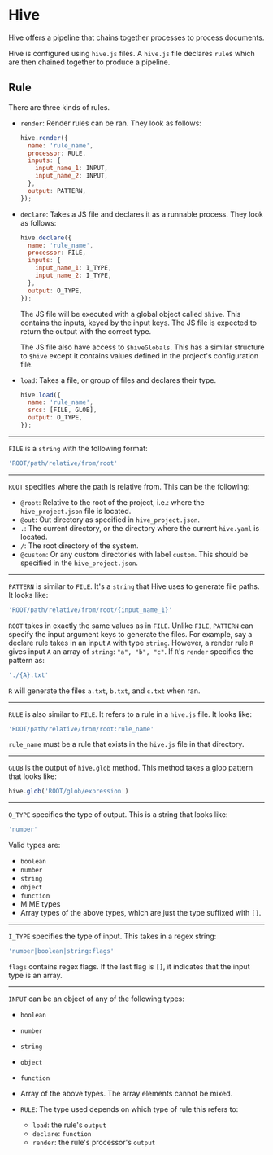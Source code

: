 # Hive

Hive offers a pipeline that chains together processes to process documents.

Hive is configured using `hive.js` files. A `hive.js` file declares `rule`s which are then chained
together to produce a pipeline.

## Rule

There are three kinds of rules.

-   `render`: Render rules can be ran. They look as follows:

    ```js
    hive.render({
      name: 'rule_name',
      processor: RULE,
      inputs: {
        input_name_1: INPUT,
        input_name_2: INPUT,
      },
      output: PATTERN,
    });
    ```

-   `declare`: Takes a JS file and declares it as a runnable process. They look as follows:

    ```js
    hive.declare({
      name: 'rule_name',
      processor: FILE,
      inputs: {
        input_name_1: I_TYPE,
        input_name_2: I_TYPE,
      },
      output: O_TYPE,
    });
    ```

    The JS file will be executed with a global object called `$hive`. This contains the inputs,
    keyed by the input keys. The JS file is expected to return the output with the correct type.

    The JS file also have access to `$hiveGlobals`. This has a similar structure to `$hive` except
    it contains values defined in the project's configuration file.

-   `load`: Takes a file, or group of files and declares their type.

    ```js
    hive.load({
      name: 'rule_name',
      srcs: [FILE, GLOB],
      output: O_TYPE,
    });
    ```

---

`FILE` is a `string` with the following format:

```js
'ROOT/path/relative/from/root'
```

---

`ROOT` specifies where the path is relative from. This can be the following:

-   `@root`: Relative to the root of the project, i.e.: where the `hive_project.json` file is
    located.
-   `@out`: Out directory as specified in `hive_project.json`.
-   `.`: The current directory, or the directory where the current `hive.yaml` is located.
-   `/`: The root directory of the system.
-   `@custom`: Or any custom directories with label `custom`. This should be specified in the
    `hive_project.json`.

---

`PATTERN` is similar to `FILE`. It's a `string` that Hive uses to generate file paths. It looks
like:

```js
'ROOT/path/relative/from/root/{input_name_1}'
```

`ROOT` takes in exactly the same values as in `FILE`. Unlike `FILE`, `PATTERN` can specify the
input argument keys to generate the files. For example, say a declare rule takes in an input `A`
with type `string`. However, a render rule `R` gives input `A` an array of `string`:
`"a", "b", "c"`. If `R`'s `render` specifies the pattern as:

```js
'./{A}.txt'
```

`R` will generate the files `a.txt`, `b.txt`, and `c.txt` when ran.

---

`RULE` is also similar to `FILE`. It refers to a rule in a `hive.js` file. It looks like:

```js
'ROOT/path/relative/from/root:rule_name'
```

`rule_name` must be a rule that exists in the `hive.js` file in that directory.

---

`GLOB` is the output of `hive.glob` method. This method takes a glob pattern that looks like:

```js
hive.glob('ROOT/glob/expression')
```

---

`O_TYPE` specifies the type of output. This is a string that looks like:

```js
'number'
```

Valid types are:

-   `boolean`
-   `number`
-   `string`
-   `object`
-   `function`
-   MIME types
-   Array types of the above types, which are just the type suffixed with `[]`.

---

`I_TYPE` specifies the type of input. This takes in a regex string:

```js
'number|boolean|string:flags'
```

`flags` contains regex flags. If the last flag is `[]`, it indicates that the input type is an
array.

---

`INPUT` can be an object of any of the following types:

-   `boolean`
-   `number`
-   `string`
-   `object`
-   `function`
-   Array of the above types. The array elements cannot be mixed.
-   `RULE`: The type used depends on which type of rule this refers to:

    -   `load`: the rule's `output`
    -   `declare`: `function`
    -   `render`: the rule's processor's `output`
